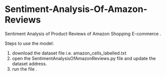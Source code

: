 # Sentiment-Analysis-Of-Amazon-Reviews
Sentiment Analysis of Product Reviews of Amazon Shopping E-commerce .

Steps to use the model:
1. download the dataset file i.e. amazon_cells_labelled.txt
2. open the SentimentAnalysisOfAmazonReviews.py file and update the dataset address.
3. run the file .
